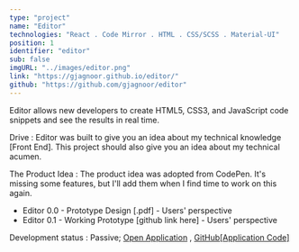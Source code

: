 ```yaml
---
type: "project"
name: "Editor"
technologies: "React . Code Mirror . HTML . CSS/SCSS . Material-UI"
position: 1
identifier: "editor"
sub: false
imgURL: "../images/editor.png"
link: "https://gjagnoor.github.io/editor/"
github: "https://github.com/gjagnoor/editor"
---
```


Editor allows new developers to create <span className="grey-highlight">HTML5, CSS3, and JavaScript</span> code snippets and see the results in real time.

Drive : Editor was built to give you an idea about my <span className="pink-highlight">technical knowledge [Front End]</span>. This project should also give you an idea about my <span className="pink-highlight">technical acumen</span>.

The Product Idea : The product idea was adopted from <span className="grey-highlight">CodePen</span>. It's missing some features, but I'll add them when I find time to work on this again.

- Editor 0.0 - Prototype Design [.pdf] - Users' perspective
- Editor 0.1 - Working Prototype [github link here] - Users' perspective

Development status : Passive; <a href="">Open Application</a> , <a href="">GitHub[Application Code]</a>
